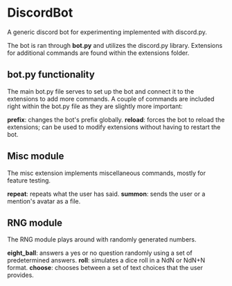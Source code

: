 # DiscordBot
A generic discord bot for experimenting implemented with discord.py.

The bot is ran through **bot.py** and utilizes the discord.py library. Extensions for additional commands are found within the extensions folder.

## bot.py functionality
The main bot.py file serves to set up the bot and connect it to the extensions to add more commands. A couple of commands are included right within the bot.py file as they are slightly more important:

**prefix**: changes the bot's prefix globally.
**reload**: forces the bot to reload the extensions; can be used to modify extensions without having to restart the bot.

## Misc module
The misc extension implements miscellaneous commands, mostly for feature testing.

**repeat**: repeats what the user has said.
**summon**: sends the user or a mention's avatar as a file.

## RNG module
The RNG module plays around with randomly generated numbers.

**eight_ball**: answers a yes or no question randomly using a set of predetermined answers.
**roll**: simulates a dice roll in a NdN or NdN+N format.
**choose**: chooses between a set of text choices that the user provides.
